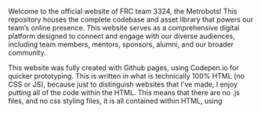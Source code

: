 Welcome to the official website of FRC team 3324, the Metrobots! This repository houses the complete codebase and asset library that powers our team’s online presence. This website serves as a comprehensive digital platform designed to connect and engage with our diverse audiences, including team members, mentors, sponsors, alumni, and our broader community. 

This website was fully created with Github pages, using Codepen.io for quicker prototyping. This is written in what is technically 100% HTML (no CSS or JS), because just to distinguish websites that I've made, I enjoy putting all of the code within the HTML. This means that there are no .js files, and no css styling files, it is all contained within HTML, using <script> & <style> tags. If you find any inconsistencies, or think that you have a fun change to impliment, feel free to contribute! Anyways, have a great time exploring!

All the best,
Mateo Johnson (Metrobots 3324)
